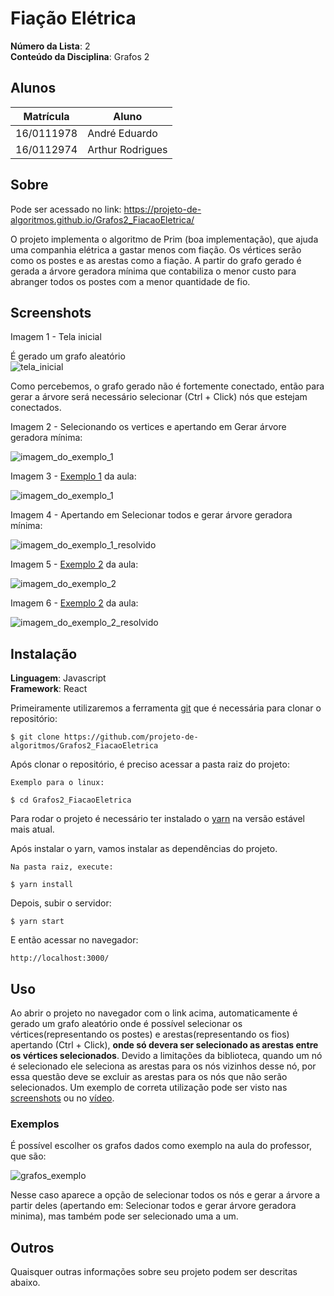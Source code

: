 # Fiação Elétrica

**Número da Lista**: 2<br>
**Conteúdo da Disciplina**: Grafos 2<br>

## Alunos
|Matrícula | Aluno |
| -- | -- |
| 16/0111978  |  André Eduardo |
| 16/0112974  |  Arthur Rodrigues |

## Sobre 

Pode ser acessado no link: https://projeto-de-algoritmos.github.io/Grafos2_FiacaoEletrica/

O projeto implementa o algoritmo de Prim (boa implementação), que ajuda uma companhia elétrica a gastar menos com fiação. Os vértices serão como os postes e as arestas como a fiação. A partir do grafo gerado é gerada a árvore geradora mínima que contabiliza o menor custo para abranger todos os postes com a menor quantidade de fio.

## Screenshots
Imagem 1 - Tela inicial

É gerado um grafo aleatório<br>
![tela_inicial](midia/screenshots/tela_inicial.png)
 
Como percebemos, o grafo gerado não é fortemente conectado, então para gerar a árvore será necessário selecionar (Ctrl + Click) nós que estejam conectados.

Imagem 2 - Selecionando os vertices e apertando em Gerar árvore geradora mínima:

![imagem_do_exemplo_1](midia/screenshots/tela_inicial_arvore.png)

Imagem 3 - [Exemplo 1](###exemplos) da aula:

![imagem_do_exemplo_1](midia/screenshots/exemplo1.png)

Imagem 4 - Apertando em Selecionar todos e gerar árvore geradora mínima:

![imagem_do_exemplo_1_resolvido](midia/screenshots/exemplo1_arvore.png)

Imagem 5 - [Exemplo 2](###exemplos) da aula:

![imagem_do_exemplo_2](midia/screenshots/exemplo2.png)

Imagem 6 - [Exemplo 2](###exemplos) da aula:

![imagem_do_exemplo_2_resolvido](midia/screenshots/exemplo2_arvore.png)

## Instalação 
**Linguagem**: Javascript<br>
**Framework**: React<br>

Primeiramente utilizaremos a ferramenta [git](https://git-scm.com/downloads) que é necessária para clonar o repositório:

    $ git clone https://github.com/projeto-de-algoritmos/Grafos2_FiacaoEletrica

Após clonar o repositório, é preciso acessar a pasta raiz do projeto:

    Exemplo para o linux:

    $ cd Grafos2_FiacaoEletrica

Para rodar o projeto é necessário ter instalado o [yarn](https://classic.yarnpkg.com/pt-BR/docs/install/#debian-stable) na versão estável mais atual.

Após instalar o yarn, vamos instalar as dependências do projeto.

    Na pasta raiz, execute:

    $ yarn install

Depois, subir o servidor:

    $ yarn start

E então acessar no navegador:

    http://localhost:3000/

## Uso 
Ao abrir o projeto no navegador com o link acima, automaticamente é gerado um grafo aleatório onde é possível selecionar os vértices(representando os postes) e arestas(representando os fios) apertando (Ctrl + Click), **onde só devera ser selecionado as arestas entre os vértices selecionados**. Devido a limitações da biblioteca, quando um nó é selecionado ele seleciona as arestas para os nós vizinhos desse nó, por essa questão deve se excluir as arestas para os nós que não serão selecionados. Um exemplo de correta utilização pode ser visto nas [screenshots](##screenshots) ou no [vídeo]().

### Exemplos

É possível escolher os grafos dados como exemplo na aula do professor, que são: 

![grafos_exemplo](midia/exemplos_aula/exemplos.png)

Nesse caso aparece a opção de selecionar todos os nós e gerar a árvore a partir deles (apertando em: Selecionar todos e gerar árvore geradora minima), mas também pode ser selecionado uma a um.

## Outros 
Quaisquer outras informações sobre seu projeto podem ser descritas abaixo.




